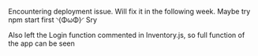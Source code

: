 Encountering deployment issue. Will fix it in the following week.
Maybe try npm start first ◝(ΦωΦ)◜ Sry

Also left the Login function commented in Inventory.js, so full function of the app can be seen
